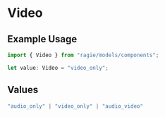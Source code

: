 # Video

## Example Usage

```typescript
import { Video } from "ragie/models/components";

let value: Video = "video_only";
```

## Values

```typescript
"audio_only" | "video_only" | "audio_video"
```